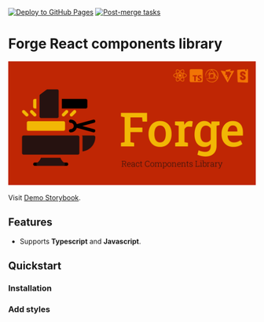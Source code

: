 [![Deploy to GitHub Pages](https://github.com/morewings/react-forge-ui/actions/workflows/pages.yml/badge.svg)](https://github.com/morewings/react-forge-ui/actions/workflows/pages.yml)
[![Post-merge tasks](https://github.com/morewings/react-forge-ui/actions/workflows/merge-jobs.yml/badge.svg)](https://github.com/morewings/react-forge-ui/actions/workflows/merge-jobs.yml)

# Forge React components library


[![NPM library Create React App template logo](./design/logo.png)](#)

Visit [Demo Storybook](https://morewings.github.io/react-library-template/).

## Features

- Supports **Typescript** and **Javascript**.

## Quickstart

### Installation

### Add styles

